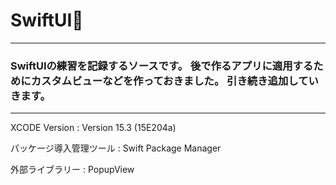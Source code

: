 # SwiftUI🍎

---
### SwiftUIの練習を記録するソースです。 後で作るアプリに適用するためにカスタムビューなどを作っておきました。 引き続き追加していきます。

---
XCODE Version : Version 15.3 (15E204a)

パッケージ導入管理ツール : Swift Package Manager  

外部ライブラリー : PopupView
